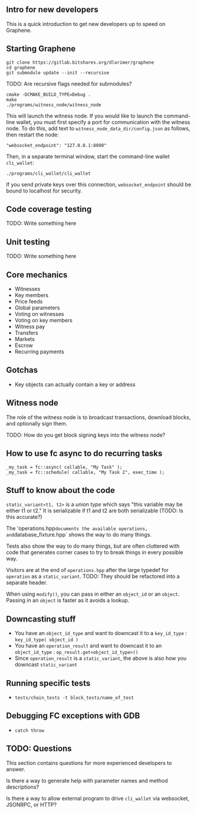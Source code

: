 Intro for new developers
------------------------

This is a quick introduction to get new developers up to speed on Graphene.

Starting Graphene
-----------------

    git clone https://gitlab.bitshares.org/dlarimer/graphene
    cd graphene
    git submodule update --init --recursive

TODO:  Are recursive flags needed for submodules?

    cmake -DCMAKE_BUILD_TYPE=Debug .
    make
    ./programs/witness_node/witness_node

This will launch the witness node. If you would like to launch the command-line wallet, you must first specify a port for communication with the witness node. To do this, add text to `witness_node_data_dir/config.json` as follows, then restart the node:

    "websocket_endpoint": "127.0.0.1:8090"

Then, in a separate terminal window, start the command-line wallet `cli_wallet`:

    ./programs/cli_wallet/cli_wallet

If you send private keys over this connection, `websocket_endpoint` should be bound to localhost for security.

Code coverage testing
---------------------

TODO:  Write something here

Unit testing
------------

TODO:  Write something here

Core mechanics
--------------

- Witnesses
- Key members
- Price feeds
- Global parameters
- Voting on witnesses
- Voting on key members
- Witness pay
- Transfers
- Markets
- Escrow
- Recurring payments

Gotchas
-------

- Key objects can actually contain a key or address

Witness node
------------

The role of the witness node is to broadcast transactions, download blocks, and optionally sign them.

TODO:  How do you get block signing keys into the witness node?

How to use fc async to do recurring tasks
-----------------------------------------

    _my_task = fc::async( callable, "My Task" );
    _my_task = fc::schedule( callable, "My Task 2", exec_time );

Stuff to know about the code
----------------------------

`static_variant<t1, t2>` is a *union type* which says "this variable may be either t1 or t2."  It is serializable if t1 and t2 are both serializable (TODO:  Is this accurate?)

The 'operations.hpp` documents the available operations, and `database_fixture.hpp` shows the way to do many things.

Tests also show the way to do many things, but are often cluttered with code that generates corner cases to try to break things in every possible way.

Visitors are at the end of `operations.hpp` after the large typedef for `operation` as a `static_variant`.  TODO:  They should be refactored into a separate header.

When using `modify()`, you can pass in either an `object_id` or an `object`.  Passing in an `object` is faster as it avoids a lookup.

Downcasting stuff
-----------------

- You have an `object_id_type` and want to downcast it to a `key_id_type` : `key_id_type( object_id )`
- You have an `operation_result` and want to downcast it to an `object_id_type` : `op_result.get<object_id_type>()`
- Since `operation_result` is a `static_variant`, the above is also how you downcast `static_variant`

Running specific tests
----------------------

- `tests/chain_tests -t block_tests/name_of_test`

Debugging FC exceptions with GDB
--------------------------------

- `catch throw`

TODO: Questions
---------------

This section contains questions for more experienced developers to answer.

Is there a way to generate help with parameter names and method descriptions?

Is there a way to allow external program to drive `cli_wallet` via websocket, JSONRPC, or HTTP?